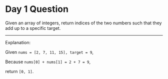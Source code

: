 # Day 1 Question

Given an array of integers, return indices of the two numbers such that they add up to a specific target.

---

Explanation:

Given `nums = [2, 7, 11, 15], target = 9`,

Because `nums[0] + nums[1] = 2 + 7 = 9`,

return `[0, 1]`.
